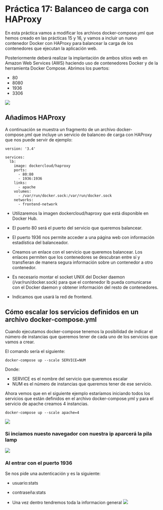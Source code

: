 # Práctica 17: Balanceo de carga con HAProxy

En esta práctica vamos a modificar los archivos docker-compose.yml que hemos creado en las prácticas 15 y 16, y vamos a incluir un nuevo contenedor Docker con HAProxy para balancear la carga de los contenedores que ejecutan la aplicación web.

Posteriormente deberá realizar la implantación de ambos sitios web en Amazon Web Services (AWS) haciendo uso de contenedores Docker y de la herramienta Docker Compose. Abrimos los puertos:
- 80
- 8080
- 1936
- 3306 

![](https://raw.githubusercontent.com/joseean29/Practica17-IAW/main/images/puertos.PNG)

## Añadimos HAProxy
A continuación se muestra un fragmento de un archivo docker-compose.yml que incluye un servicio de balanceo de carga con HAProxy que nos puede servir de ejemplo:

~~~~
version: '3.4'

services:
  lb:
    image: dockercloud/haproxy
    ports:
      - 80:80
      - 1936:1936
    links:
      - apache
    volumes:
      - /var/run/docker.sock:/var/run/docker.sock
    networks:
      - frontend-network
~~~~

- Utilizaremos la imagen dockercloud/haproxy que está disponible en Docker Hub.
- El puerto 80 será el puerto del servicio que queremos balancear.

- El puerto 1936 nos permite acceder a una página web con información estadística del balanceador.

- Creamos un enlace con el servicio que queremos balancear. Los enlaces permiten que los contenedores se descubran entre sí y transfieran de manera segura información sobre un contenedor a otro contenedor.

- Es necesario montar el socket UNIX del Docker daemon (/var/run/docker.sock) para que el contenedor lb pueda comunicarse con el Docker daemon y obtener información del resto de contenedores.

- Indicamos que usará la red de frontend.


## Cómo escalar los servicios definidos en un archivo docker-compose.yml
Cuando ejecutamos docker-compose tenemos la posibilidad de indicar el número de instancias que queremos tener de cada uno de los servicios que vamos a crear.

El comando sería el siguiente:
~~~~
docker-compose up --scale SERVICE=NUM
~~~~

Donde:
- SERVICE es el nombre del servicio que queremos escalar
- NUM es el número de instancias que queremos tener de ese servicio.

Ahora vemos que en el siguiente ejemplo estaríamos iniciando todos los servicios que están definidos en el archivo docker-compose.yml y para el servicio de apache creamos 4 instancias.
~~~~
docker-compose up --scale apache=4
~~~~

![](https://raw.githubusercontent.com/joseean29/Practica17-IAW/main/images/scale.PNG)

### Si inciamos nuesto navegador con nuestra ip aparcerá la pila lamp
![](https://raw.githubusercontent.com/joseean29/Practica17-IAW/main/images/mysql.PNG)

### Al entrar con el puerto 1936
Se nos pide una autenticación y es la siguiente:
- usuario:stats 
- contraseña:stats 

- Una vez dentro tendremos toda la informacion general 
![](https://raw.githubusercontent.com/joseean29/Practica17-IAW/main/images/haproxy.PNG)
